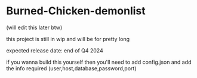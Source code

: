 # Burned-Chicken-demonlist

(will edit this later btw)

this project is still in wip and will be for pretty long

expected release date: end of Q4 2024

if you wanna build this yourself then you'll need to add config.json and add the info required (user,host,database,password,port)